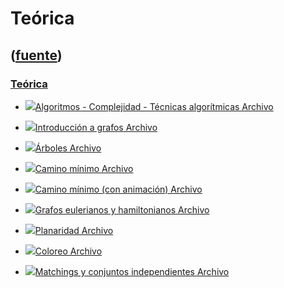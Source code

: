 # Teórica
([fuente](https://campus.exactas.uba.ar/course/view.php?id=992&section=4))
---
### [Teórica](https://campus.exactas.uba.ar/course/view.php?id=992&section=4)

  - [![ ](https://campus.exactas.uba.ar/theme/image.php/aardvark/core/1524752928/f/pdf-24)Algoritmos - Complejidad - Técnicas algorítmicas Archivo](https://campus.exactas.uba.ar/mod/resource/view.php?id=53295)

  - [![ ](https://campus.exactas.uba.ar/theme/image.php/aardvark/core/1524752928/f/pdf-24)Introducción a grafos Archivo](https://campus.exactas.uba.ar/mod/resource/view.php?id=53296)

  - [![ ](https://campus.exactas.uba.ar/theme/image.php/aardvark/core/1524752928/f/pdf-24)Árboles Archivo](https://campus.exactas.uba.ar/mod/resource/view.php?id=53297)

  - [![ ](https://campus.exactas.uba.ar/theme/image.php/aardvark/core/1524752928/f/pdf-24)Camino mínimo Archivo](https://campus.exactas.uba.ar/mod/resource/view.php?id=53298)

  - [![ ](https://campus.exactas.uba.ar/theme/image.php/aardvark/core/1524752928/f/pdf-24)Camino mínimo (con animación) Archivo](https://campus.exactas.uba.ar/mod/resource/view.php?id=53299)

  - [![ ](https://campus.exactas.uba.ar/theme/image.php/aardvark/core/1524752928/f/pdf-24)Grafos eulerianos y hamiltonianos Archivo](https://campus.exactas.uba.ar/mod/resource/view.php?id=53300)

  - [![ ](https://campus.exactas.uba.ar/theme/image.php/aardvark/core/1524752928/f/pdf-24)Planaridad Archivo](https://campus.exactas.uba.ar/mod/resource/view.php?id=53301)

  - [![ ](https://campus.exactas.uba.ar/theme/image.php/aardvark/core/1524752928/f/pdf-24)Coloreo Archivo](https://campus.exactas.uba.ar/mod/resource/view.php?id=53304)

  - [![ ](https://campus.exactas.uba.ar/theme/image.php/aardvark/core/1524752928/f/pdf-24)Matchings y conjuntos independientes Archivo](https://campus.exactas.uba.ar/mod/resource/view.php?id=53305)


